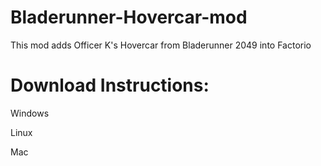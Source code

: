 # Bladerunner-Hovercar-mod
This mod adds Officer K's Hovercar from Bladerunner 2049 into Factorio

# Download Instructions: 

Windows

Linux

Mac